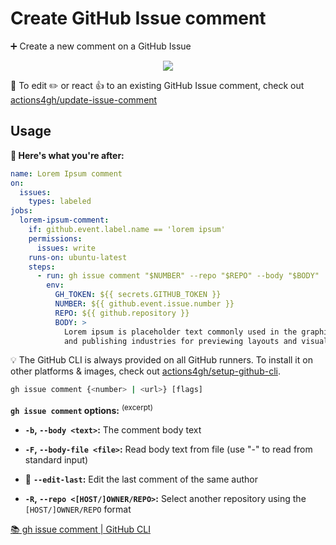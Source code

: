 # Create GitHub Issue comment

➕ Create a new comment on a GitHub Issue

<p align=center>
  <img src="https://i.imgur.com/ZFJpji1.png">
</p>

👀 To edit ✏️ or react 👍 to an existing GitHub Issue comment, check out
[actions4gh/update-issue-comment]

## Usage

**🚀 Here's what you're after:**

```yml
name: Lorem Ipsum comment
on:
  issues:
    types: labeled
jobs:
  lorem-ipsum-comment:
    if: github.event.label.name == 'lorem ipsum'
    permissions:
      issues: write
    runs-on: ubuntu-latest
    steps:
      - run: gh issue comment "$NUMBER" --repo "$REPO" --body "$BODY"
        env:
          GH_TOKEN: ${{ secrets.GITHUB_TOKEN }}
          NUMBER: ${{ github.event.issue.number }}
          REPO: ${{ github.repository }}
          BODY: >
            Lorem ipsum is placeholder text commonly used in the graphic, print,
            and publishing industries for previewing layouts and visual mockups.
```

💡 The GitHub CLI is always provided on all GitHub runners. To install it on
other platforms & images, check out [actions4gh/setup-github-cli].

```sh
gh issue comment {<number> | <url>} [flags]
```

**`gh issue comment` options:** <sup>(excerpt)</sup>

- **`-b`, `--body <text>`:** The comment body text

- **`-F`, `--body-file <file>`:** Read body text from file (use "-" to read from
  standard input)

- 🌟 **`--edit-last`:** Edit the last comment of the same author

- **`-R`, `--repo <[HOST/]OWNER/REPO>`:** Select another repository using the
  `[HOST/]OWNER/REPO` format

[📚 gh issue comment | GitHub CLI](https://cli.github.com/manual/gh_issue_comment)

<!-- prettier-ignore-start -->
[actions4gh/update-issue-comment]: https://github.com/actions4gh/update-issue-comment#readme
[actions4gh/setup-github-cli]: https://github.com/actions4gh/setup-github-cli#readme
<!-- prettier-ignore-end -->
